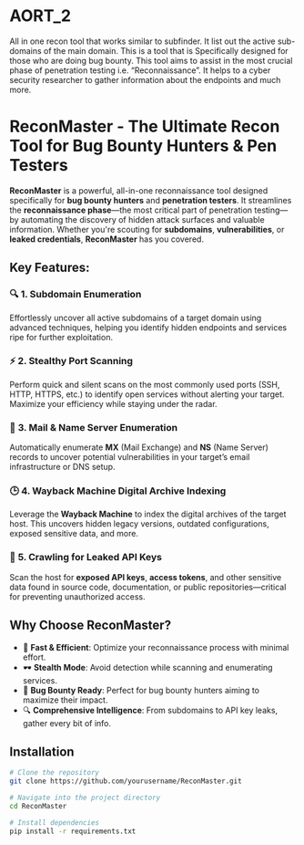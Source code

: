# AORT_2
All in one recon tool that works similar to subfinder. It list out the active sub-domains of the main domain.
This is a tool that is Specifically designed for those who are doing bug bounty. This tool aims to assist in the most crucial  phase of penetration testing i.e. “Reconnaissance”. It helps to a cyber security researcher to gather information about the endpoints and much more.

# **ReconMaster - The Ultimate Recon Tool for Bug Bounty Hunters & Pen Testers**

**ReconMaster** is a powerful, all-in-one reconnaissance tool designed specifically for **bug bounty hunters** and **penetration testers**. It streamlines the **reconnaissance phase**—the most critical part of penetration testing—by automating the discovery of hidden attack surfaces and valuable information. Whether you're scouting for **subdomains**, **vulnerabilities**, or **leaked credentials**, **ReconMaster** has you covered.

## **Key Features:**

### 🔍 **1. Subdomain Enumeration**  
Effortlessly uncover all active subdomains of a target domain using advanced techniques, helping you identify hidden endpoints and services ripe for further exploitation.

### ⚡ **2. Stealthy Port Scanning**  
Perform quick and silent scans on the most commonly used ports (SSH, HTTP, HTTPS, etc.) to identify open services without alerting your target. Maximize your efficiency while staying under the radar.

### 📧 **3. Mail & Name Server Enumeration**  
Automatically enumerate **MX** (Mail Exchange) and **NS** (Name Server) records to uncover potential vulnerabilities in your target’s email infrastructure or DNS setup.

### 🕒 **4. Wayback Machine Digital Archive Indexing**  
Leverage the **Wayback Machine** to index the digital archives of the target host. This uncovers hidden legacy versions, outdated configurations, exposed sensitive data, and more.

### 🔑 **5. Crawling for Leaked API Keys**  
Scan the host for **exposed API keys**, **access tokens**, and other sensitive data found in source code, documentation, or public repositories—critical for preventing unauthorized access.

## **Why Choose ReconMaster?**

- 🚀 **Fast & Efficient**: Optimize your reconnaissance process with minimal effort.
- 🕶️ **Stealth Mode**: Avoid detection while scanning and enumerating services.
- 🎯 **Bug Bounty Ready**: Perfect for bug bounty hunters aiming to maximize their impact.
- 🔍 **Comprehensive Intelligence**: From subdomains to API key leaks, gather every bit of info.

## **Installation**

```bash
# Clone the repository
git clone https://github.com/yourusername/ReconMaster.git

# Navigate into the project directory
cd ReconMaster

# Install dependencies
pip install -r requirements.txt

